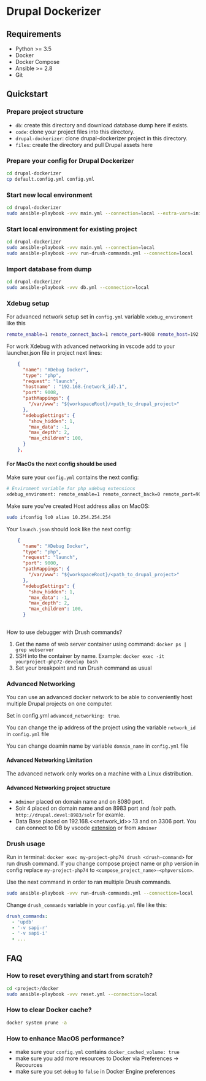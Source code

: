 # Drupal Dockerizer

## Requirements

- Python >= 3.5
- Docker
- Docker Compose
- Ansible >= 2.8
- Git

## Quickstart

### Prepare project structure

- `db`: create this directory and download database dump here if exists.
- `code`: clone your project files into this directory.
- `drupal-dockerizer`: clone drupal-dockerizer project in this directory.
- `files`: create the directory and pull Drupal assets here

### Prepare your config for Drupal Dockerizer

```bash
cd drupal-dockerizer
cp default.config.yml config.yml
```

### Start new local environment

```bash
cd drupal-dockerizer
sudo ansible-playbook -vvv main.yml --connection=local --extra-vars=init_project=true
```

### Start local environment for existing project

```bash
cd drupal-dockerizer
sudo ansible-playbook -vvv main.yml --connection=local
sudo ansible-playbook -vvv run-drush-commands.yml --connection=local
```

### Import database from dump

```bash
cd drupal-dockerizer
sudo ansible-playbook -vvv db.yml --connection=local
```

### Xdebug setup

For advanced network setup set in `config.yml` variable `xdebug_enviroment` like this

```bash
remote_enable=1 remote_connect_back=1 remote_port=9008 remote_host=192.168.{network_id}.1 show_error_trace=0 show_local_vars=1 remote_autostart=1 show_exception_trace=0 idekey=VSCODE
```

For work Xdebug with advanced networking in vscode add to your launcher.json file in project next lines:

```json
    {
      "name": "XDebug Docker",
      "type": "php",
      "request": "launch",
      "hostname" : "192.168.{network_id}.1",
      "port": 9008,
      "pathMappings": {
        "/var/www": "${workspaceRoot}/<path_to_drupal_project>"
      },
      "xdebugSettings": {
        "show_hidden": 1,
        "max_data": -1,
        "max_depth": 2,
        "max_children": 100,
      }
    },
```

#### For MacOs the next config should be used

Make sure your `config.yml` contains the next config:

```bash
# Enviroment variable for php xdebug extensions
xdebug_enviroment: remote_enable=1 remote_connect_back=0 remote_port=9000 remote_host=10.254.254.254 show_error_trace=0 show_local_vars=1 remote_autostart=1 show_exception_trace=0 idekey=VSCODE
```

Make sure you've created Host address alias on MacOS:

```bash
sudo ifconfig lo0 alias 10.254.254.254
```

Your `launch.json` should look like the next config:

```json
    {
      "name": "XDebug Docker",
      "type": "php",
      "request": "launch",
      "port": 9000,
      "pathMappings": {
        "/var/www": "${workspaceRoot}/<path_to_drupal_project>"
      },
      "xdebugSettings": {
        "show_hidden": 1,
        "max_data": -1,
        "max_depth": 2,
        "max_children": 100,
      }
    
```

How to use debugger with Drush commands?

1. Get the name of web server container using command: `docker ps | grep webserver`
2. SSH into the container by name. Example: `docker exec -it yourproject-php72-develop bash`
3. Set your breakpoint and run Drush command as usual

### Advanced Networking

You can use an advanced docker network to be able to conveniently host multiple Drupal projects on one computer.

Set in config.yml `advanced_networking: true`.

You can change the ip address of the project using the variable `network_id` in `config.yml` file

You can change doamin name by variable `domain_name` in `config.yml` file

#### Advanced Networking Limitation

The advanced network only works on a machine with a Linux distribution.

#### Advanced Networking project structure

- `Adminer` placed on domain name and on 8080 port.
- Solr 4 placed on domain name and on 8983 port and /solr path. `http://drupal.devel:8983/solr` for examle.
- Data Base placed on 192.168.<<network_id>>.13 and on 3306 port. You can connect to DB by vscode [extension](https://marketplace.visualstudio.com/items?itemName=formulahendry.vscode-mysql) or from `Adminer`

### Drush usage

Run in terminal: `docker exec my-project-php74 drush <drush-command>` for run drush command.
If you change compose project name or php version in config replace `my-project-php74` to `<compose_project_name>-<phpversion>`.

Use the next command in order to ran multiple Drush commands.

```bash
sudo ansible-playbook -vvv run-drush-commands.yml --connection=local
````

Change `drush_commands` variable in your `config.yml` file like this:

```yaml
drush_commands:
  - 'updb'
  - '-v sapi-r'
  - '-v sapi-i'
  - ...
```

## FAQ

### How to reset everything and start from scratch?

```bash
cd <project>/docker
sudo ansible-playbook -vvv reset.yml --connection=local
```

### How to clear Docker cache?

```bash
docker system prune -a
```

### How to enhance MacOS performance?

- make sure your `config.yml` contains `docker_cached_volume: true`
- make sure you add more resources to Docker via Preferences -> Recources
- make sure you set `debug` to `false` in Docker Engine preferences
